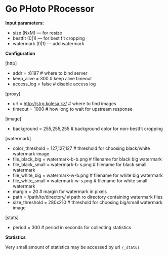 Go PHoto PRocessor
==================

**Input parameters:**

 * size (NxM) — for resize
 * bestfit (0|1) — for best fit cropping
 * watermark (0|1) — add watermark

**Configuration**

[http]

 * addr = :8187 # where to bind server
 * keep_alive = 300 # keep alive timeout
 * access_log = false # disable access log

[proxy]

 * url = http://strg.kolesa.kz/ # where to find images
 * timeout = 1000 # how long to wait for upstream response

[image]

 * background = 255,255,255 # background color for non-bestfit cropping

[watermark]

 * color_threshold = 127,127,127 # threshold for choosing black/white watermark image
 * file_black_big = watermark-b-b.png # filename for black big watermark
 * file_black_small = watermark-b-s.png # filename for black small watermark
 * file_white_big = watermark-w-b.png # filename for white big watermark
 * file_white_small = watermark-w-s.png # filename for white small watermark
 * margin = 20 # margin for watermark in pixels
 * path = /path/to/directory/ # path ro directory containing watermark files
 * size_threshold = 280x210 # threshold for choosing big/small watermark image

[stats]

 * period = 300 # period in seconds for collecting statistics

**Statistics**

Very small amount of statistics may be accessed by url `/_status`

